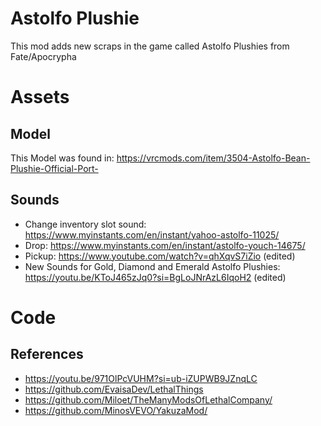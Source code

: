 # Astolfo Plushie
This mod adds new scraps in the game called Astolfo Plushies from Fate/Apocrypha

# Assets
## Model
This Model was found in: https://vrcmods.com/item/3504-Astolfo-Bean-Plushie-Official-Port-

## Sounds
- Change inventory slot sound: https://www.myinstants.com/en/instant/yahoo-astolfo-11025/
- Drop: https://www.myinstants.com/en/instant/astolfo-youch-14675/
- Pickup: https://www.youtube.com/watch?v=qhXqvS7iZio (edited)
- New Sounds for Gold, Diamond and Emerald Astolfo Plushies: https://youtu.be/KToJ465zJq0?si=BgLoJNrAzL6IqoH2 (edited)

# Code
## References
- https://youtu.be/971OlPcVUHM?si=ub-iZUPWB9JZnqLC
- https://github.com/EvaisaDev/LethalThings
- https://github.com/Miloet/TheManyModsOfLethalCompany/
- https://github.com/MinosVEVO/YakuzaMod/
